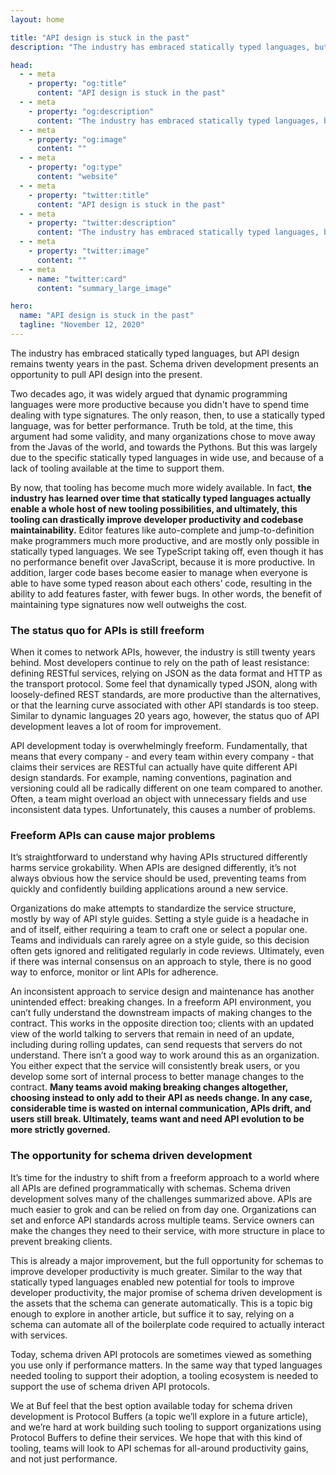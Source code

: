 ```yaml
---
layout: home

title: "API design is stuck in the past"
description: "The industry has embraced statically typed languages, but API design remains twenty years in the past. Schema driven development presents an opportunity to pull API design into the present."

head:
  - - meta
    - property: "og:title"
      content: "API design is stuck in the past"
  - - meta
    - property: "og:description"
      content: "The industry has embraced statically typed languages, but API design remains twenty years in the past. Schema driven development presents an opportunity to pull API design into the present."
  - - meta
    - property: "og:image"
      content: ""
  - - meta
    - property: "og:type"
      content: "website"
  - - meta
    - property: "twitter:title"
      content: "API design is stuck in the past"
  - - meta
    - property: "twitter:description"
      content: "The industry has embraced statically typed languages, but API design remains twenty years in the past. Schema driven development presents an opportunity to pull API design into the present."
  - - meta
    - property: "twitter:image"
      content: ""
  - - meta
    - name: "twitter:card"
      content: "summary_large_image"

hero:
  name: "API design is stuck in the past"
  tagline: "November 12, 2020"
---
```


The industry has embraced statically typed languages, but API design remains twenty years in the past. Schema driven development presents an opportunity to pull API design into the present.

Two decades ago, it was widely argued that dynamic programming languages were more productive because you didn't have to spend time dealing with type signatures. The only reason, then, to use a statically typed language, was for better performance. Truth be told, at the time, this argument had some validity, and many organizations chose to move away from the Javas of the world, and towards the Pythons. But this was largely due to the specific statically typed languages in wide use, and because of a lack of tooling available at the time to support them.

By now, that tooling has become much more widely available. In fact, **the industry has learned over time that statically typed languages actually enable a whole host of new tooling possibilities, and ultimately, this tooling can drastically improve developer productivity and codebase maintainability.** Editor features like auto-complete and jump-to-definition make programmers much more productive, and are mostly only possible in statically typed languages. We see TypeScript taking off, even though it has no performance benefit over JavaScript, because it is more productive. In addition, larger code bases become easier to manage when everyone is able to have some typed reason about each others’ code, resulting in the ability to add features faster, with fewer bugs. In other words, the benefit of maintaining type signatures now well outweighs the cost.

### The status quo for APIs is still freeform

When it comes to network APIs, however, the industry is still twenty years behind. Most developers continue to rely on the path of least resistance: defining RESTful services, relying on JSON as the data format and HTTP as the transport protocol. Some feel that dynamically typed JSON, along with loosely-defined REST standards, are more productive than the alternatives, or that the learning curve associated with other API standards is too steep. Similar to dynamic languages 20 years ago, however, the status quo of API development leaves a lot of room for improvement.

API development today is overwhelmingly freeform. Fundamentally, that means that every company - and every team within every company - that claims their services are RESTful can actually have quite different API design standards. For example, naming conventions, pagination and versioning could all be radically different on one team compared to another. Often, a team might overload an object with unnecessary fields and use inconsistent data types. Unfortunately, this causes a number of problems.

### Freeform APIs can cause major problems

It’s straightforward to understand why having APIs structured differently harms service grokability. When APIs are designed differently, it’s not always obvious how the service should be used, preventing teams from quickly and confidently building applications around a new service.

Organizations do make attempts to standardize the service structure, mostly by way of API style guides. Setting a style guide is a headache in and of itself, either requiring a team to craft one or select a popular one. Teams and individuals can rarely agree on a style guide, so this decision often gets ignored and relitigated regularly in code reviews. Ultimately, even if there was internal consensus on an approach to style, there is no good way to enforce, monitor or lint APIs for adherence.

An inconsistent approach to service design and maintenance has another unintended effect: breaking changes. In a freeform API environment, you can’t fully understand the downstream impacts of making changes to the contract. This works in the opposite direction too; clients with an updated view of the world talking to servers that remain in need of an update, including during rolling updates, can send requests that servers do not understand. There isn’t a good way to work around this as an organization. You either expect that the service will consistently break users, or you develop some sort of internal process to better manage changes to the contract. **Many teams avoid making breaking changes altogether, choosing instead to only add to their API as needs change. In any case, considerable time is wasted on internal communication, APIs drift, and users still break. Ultimately, teams want and need API evolution to be more strictly governed.**

### The opportunity for schema driven development

It’s time for the industry to shift from a freeform approach to a world where all APIs are defined programmatically with schemas. Schema driven development solves many of the challenges summarized above. APIs are much easier to grok and can be relied on from day one. Organizations can set and enforce API standards across multiple teams. Service owners can make the changes they need to their service, with more structure in place to prevent breaking clients.

This is already a major improvement, but the full opportunity for schemas to improve developer productivity is much greater. Similar to the way that statically typed languages enabled new potential for tools to improve developer productivity, the major promise of schema driven development is the assets that the schema can generate automatically. This is a topic big enough to explore in another article, but suffice it to say, relying on a schema can automate all of the boilerplate code required to actually interact with services.

Today, schema driven API protocols are sometimes viewed as something you use only if performance matters. In the same way that typed languages needed tooling to support their adoption, a tooling ecosystem is needed to support the use of schema driven API protocols.

We at Buf feel that the best option available today for schema driven development is Protocol Buffers (a topic we’ll explore in a future article), and we’re hard at work building such tooling to support organizations using Protocol Buffers to define their services. We hope that with this kind of tooling, teams will look to API schemas for all-around productivity gains, and not just performance.

‍
